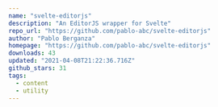 ```yaml
---
name: "svelte-editorjs"
description: "An EditorJS wrapper for Svelte"
repo_url: "https://github.com/pablo-abc/svelte-editorjs"
author: "Pablo Berganza"
homepage: "https://github.com/pablo-abc/svelte-editorjs"
downloads: 43
updated: "2021-04-08T21:22:36.716Z"
github_stars: 31
tags: 
  - content
  - utility
---
```

